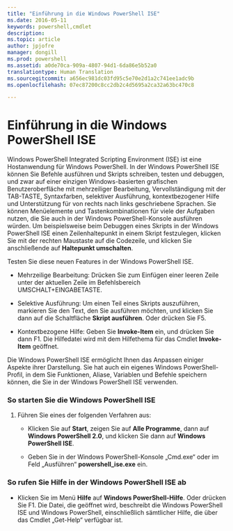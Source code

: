 ```yaml
---
title: "Einführung in die Windows PowerShell ISE"
ms.date: 2016-05-11
keywords: powershell,cmdlet
description: 
ms.topic: article
author: jpjofre
manager: dongill
ms.prod: powershell
ms.assetid: a0de70ca-909a-4807-94d1-6da86e5b52a0
translationtype: Human Translation
ms.sourcegitcommit: a656ec981dc03fd95c5e70e2d1a2c741ee1adc9b
ms.openlocfilehash: 07ec87200c8cc2db2c4d5695a2ca32a63bc470c8

---
```


# Einführung in die Windows PowerShell ISE
Windows PowerShell Integrated Scripting Environment (ISE) ist eine Hostanwendung für Windows PowerShell. In der Windows PowerShell ISE können Sie Befehle ausführen und Skripts schreiben, testen und debuggen, und zwar auf einer einzigen Windows-basierten grafischen Benutzeroberfläche mit mehrzeiliger Bearbeitung, Vervollständigung mit der TAB-TASTE, Syntaxfarben, selektiver Ausführung, kontextbezogener Hilfe und Unterstützung für von rechts nach links geschriebene Sprachen.
Sie können Menüelemente und Tastenkombinationen für viele der Aufgaben nutzen, die Sie auch in der Windows PowerShell-Konsole ausführen würden.  Um beispielsweise beim Debuggen eines Skripts in der Windows PowerShell ISE einen Zeilenhaltepunkt in einem Skript festzulegen, klicken Sie mit der rechten Maustaste auf die Codezeile, und klicken Sie anschließende auf **Haltepunkt umschalten**.

Testen Sie diese neuen Features in der Windows PowerShell ISE.

-   Mehrzeilige Bearbeitung: Drücken Sie zum Einfügen einer leeren Zeile unter der aktuellen Zeile im Befehlsbereich UMSCHALT+EINGABETASTE.

-   Selektive Ausführung: Um einen Teil eines Skripts auszuführen, markieren Sie den Text, den Sie ausführen möchten, und klicken Sie dann auf die Schaltfläche **Skript ausführen**. Oder drücken Sie F5.

-   Kontextbezogene Hilfe: Geben Sie **Invoke-Item** ein, und drücken Sie dann F1. Die Hilfedatei wird mit dem Hilfethema für das Cmdlet **Invoke-Item** geöffnet.

Die Windows PowerShell ISE ermöglicht Ihnen das Anpassen einiger Aspekte ihrer Darstellung. Sie hat auch ein eigenes Windows PowerShell-Profil, in dem Sie Funktionen, Aliase, Variablen und Befehle speichern können, die Sie in der Windows PowerShell ISE verwenden.

### So starten Sie die Windows PowerShell ISE

1.  Führen Sie eines der folgenden Verfahren aus:

    -   Klicken Sie auf **Start**, zeigen Sie auf **Alle Programme**, dann auf **Windows PowerShell 2.0**, und klicken Sie dann auf **Windows PowerShell ISE**.

    -   Geben Sie in der Windows PowerShell-Konsole „Cmd.exe“ oder im Feld „Ausführen“ **powershell_ise.exe** ein.

### So rufen Sie Hilfe in der Windows PowerShell ISE ab

-   Klicken Sie im Menü **Hilfe** auf **Windows PowerShell-Hilfe**. Oder drücken Sie F1. Die Datei, die geöffnet wird, beschreibt die Windows PowerShell ISE und Windows PowerShell, einschließlich sämtlicher Hilfe, die über das Cmdlet „Get-Help“ verfügbar ist.




<!--HONumber=Oct16_HO1-->


